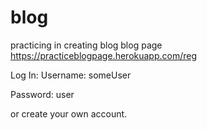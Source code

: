 # blog
practicing in creating blog
blog page
https://practiceblogpage.herokuapp.com/reg
 
 Log In:
 Username: someUser
 
 Password: user
 
 or create your own account.

